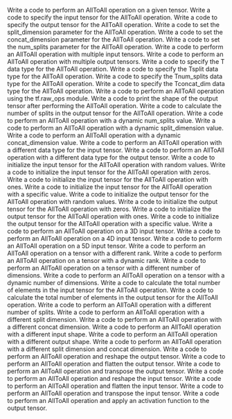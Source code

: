 Write a code to perform an AllToAll operation on a given tensor.
Write a code to specify the input tensor for the AllToAll operation.
Write a code to specify the output tensor for the AllToAll operation.
Write a code to set the split_dimension parameter for the AllToAll operation.
Write a code to set the concat_dimension parameter for the AllToAll operation.
Write a code to set the num_splits parameter for the AllToAll operation.
Write a code to perform an AllToAll operation with multiple input tensors.
Write a code to perform an AllToAll operation with multiple output tensors.
Write a code to specify the T data type for the AllToAll operation.
Write a code to specify the Tsplit data type for the AllToAll operation.
Write a code to specify the Tnum_splits data type for the AllToAll operation.
Write a code to specify the Tconcat_dim data type for the AllToAll operation.
Write a code to perform an AllToAll operation using the tf.raw_ops module.
Write a code to print the shape of the output tensor after performing the AllToAll operation.
Write a code to calculate the number of splits in the output tensor for the AllToAll operation.
Write a code to perform an AllToAll operation with a dynamic num_splits value.
Write a code to perform an AllToAll operation with a dynamic split_dimension value.
Write a code to perform an AllToAll operation with a dynamic concat_dimension value.
Write a code to perform an AllToAll operation with a different data type for the input tensor.
Write a code to perform an AllToAll operation with a different data type for the output tensor.
Write a code to initialize the input tensor for the AllToAll operation with random values.
Write a code to initialize the input tensor for the AllToAll operation with zeros.
Write a code to initialize the input tensor for the AllToAll operation with ones.
Write a code to initialize the input tensor for the AllToAll operation with a specific value.
Write a code to initialize the output tensor for the AllToAll operation with random values.
Write a code to initialize the output tensor for the AllToAll operation with zeros.
Write a code to initialize the output tensor for the AllToAll operation with ones.
Write a code to initialize the output tensor for the AllToAll operation with a specific value.
Write a code to perform an AllToAll operation on a 3D input tensor.
Write a code to perform an AllToAll operation on a 4D input tensor.
Write a code to perform an AllToAll operation on a 5D input tensor.
Write a code to perform an AllToAll operation on a tensor with a different rank.
Write a code to perform an AllToAll operation on a tensor with a dynamic rank.
Write a code to perform an AllToAll operation on a tensor with a different number of dimensions.
Write a code to perform an AllToAll operation on a tensor with a dynamic number of dimensions.
Write a code to calculate the total number of elements in the input tensor for the AllToAll operation.
Write a code to calculate the total number of elements in the output tensor for the AllToAll operation.
Write a code to perform an AllToAll operation with a different number of splits.
Write a code to perform an AllToAll operation with a different split dimension.
Write a code to perform an AllToAll operation with a different concat dimension.
Write a code to perform an AllToAll operation with a different input shape.
Write a code to perform an AllToAll operation with a different output shape.
Write a code to perform an AllToAll operation with a different split dimension and concat dimension.
Write a code to perform an AllToAll operation and reshape the output tensor.
Write a code to perform an AllToAll operation and flatten the output tensor.
Write a code to perform an AllToAll operation and transpose the output tensor.
Write a code to perform an AllToAll operation and reshape the input tensor.
Write a code to perform an AllToAll operation and flatten the input tensor.
Write a code to perform an AllToAll operation and transpose the input tensor.
Write a code to perform an AllToAll operation and apply an activation function to the output tensor.